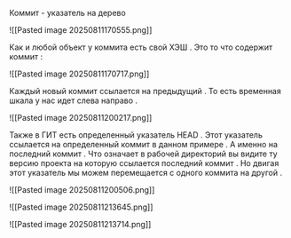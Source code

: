 Коммит - указатель на дерево 

![[Pasted image 20250811170555.png]]

Как и любой объект у коммита есть свой ХЭШ . Это то что содержит коммит : 

![[Pasted image 20250811170717.png]]

Каждый новый коммит ссылается на предыдущий . То есть временная шкала у нас идет слева направо .

![[Pasted image 20250811200217.png]]

Также в ГИТ есть определенный указатель HEAD . Этот указатель ссылается на определенный коммит в данном примере . А именно на последний коммит . Что означает в рабочей директорий вы видите ту версию проекта на которую ссылается последний коммит . Но двигая этот указатель мы можем перемещается с одного коммита на другой . 

![[Pasted image 20250811200506.png]]

![[Pasted image 20250811213645.png]]

![[Pasted image 20250811213714.png]]